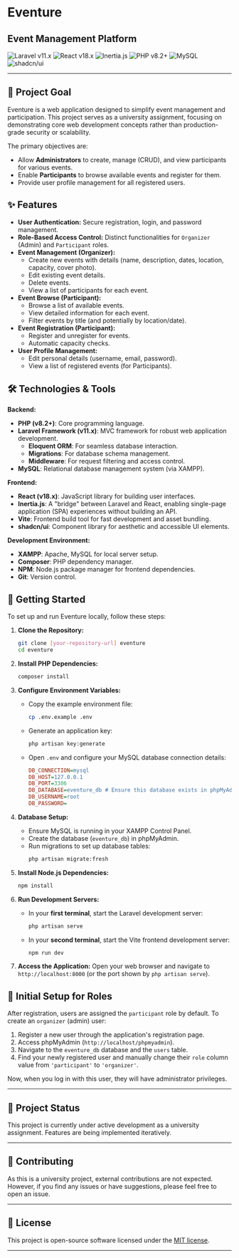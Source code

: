 # Eventure

## Event Management Platform

![Laravel v11.x](https://img.shields.io/badge/Laravel-v11.x-FF2D20?style=for-the-badge&logo=laravel&logoColor=white)
![React v18.x](https://img.shields.io/badge/React-v18.x-61DAFB?style=for-the-badge&logo=react&logoColor=black)
![Inertia.js](https://img.shields.io/badge/Inertia.js-000000?style=for-the-badge&logo=inertia&logoColor=white)
![PHP v8.2+](https://img.shields.io/badge/PHP-v8.2+-777BB4?style=for-the-badge&logo=php&logoColor=white)
![MySQL](https://img.shields.io/badge/MySQL-4479A1?style=for-the-badge&logo=mysql&logoColor=white)
![shadcn/ui](https://img.shields.io/badge/shadcn%2Fui-000000?style=for-the-badge&logo=vercel&logoColor=white)

---

## 🎯 Project Goal

Eventure is a web application designed to simplify event management and participation. This project serves as a university assignment, focusing on demonstrating core web development concepts rather than production-grade security or scalability.

The primary objectives are:
* Allow **Administrators** to create, manage (CRUD), and view participants for various events.
* Enable **Participants** to browse available events and register for them.
* Provide user profile management for all registered users.

## ✨ Features

* **User Authentication:** Secure registration, login, and password management.
* **Role-Based Access Control:** Distinct functionalities for `Organizer` (Admin) and `Participant` roles.
* **Event Management (Organizer):**
    * Create new events with details (name, description, dates, location, capacity, cover photo).
    * Edit existing event details.
    * Delete events.
    * View a list of participants for each event.
* **Event Browse (Participant):**
    * Browse a list of available events.
    * View detailed information for each event.
    * Filter events by title (and potentially by location/date).
* **Event Registration (Participant):**
    * Register and unregister for events.
    * Automatic capacity checks.
* **User Profile Management:**
    * Edit personal details (username, email, password).
    * View a list of registered events (for Participants).

## 🛠️ Technologies & Tools

**Backend:**
* **PHP (v8.2+)**: Core programming language.
* **Laravel Framework (v11.x)**: MVC framework for robust web application development.
    * **Eloquent ORM**: For seamless database interaction.
    * **Migrations**: For database schema management.
    * **Middleware**: For request filtering and access control.
* **MySQL**: Relational database management system (via XAMPP).

**Frontend:**
* **React (v18.x)**: JavaScript library for building user interfaces.
* **Inertia.js**: A "bridge" between Laravel and React, enabling single-page application (SPA) experiences without building an API.
* **Vite**: Frontend build tool for fast development and asset bundling.
* **shadcn/ui**: Component library for aesthetic and accessible UI elements.

**Development Environment:**
* **XAMPP**: Apache, MySQL for local server setup.
* **Composer**: PHP dependency manager.
* **NPM**: Node.js package manager for frontend dependencies.
* **Git**: Version control.

## 🚀 Getting Started

To set up and run Eventure locally, follow these steps:

1.  **Clone the Repository:**
    ```bash
    git clone [your-repository-url] eventure
    cd eventure
    ```

2.  **Install PHP Dependencies:**
    ```bash
    composer install
    ```

3.  **Configure Environment Variables:**
    * Copy the example environment file:
        ```bash
        cp .env.example .env
        ```
    * Generate an application key:
        ```bash
        php artisan key:generate
        ```
    * Open `.env` and configure your MySQL database connection details:
        ```ini
        DB_CONNECTION=mysql
        DB_HOST=127.0.0.1
        DB_PORT=3306
        DB_DATABASE=eventure_db # Ensure this database exists in phpMyAdmin
        DB_USERNAME=root
        DB_PASSWORD=
        ```

4.  **Database Setup:**
    * Ensure MySQL is running in your XAMPP Control Panel.
    * Create the database (`eventure_db`) in phpMyAdmin.
    * Run migrations to set up database tables:
        ```bash
        php artisan migrate:fresh
        ```

5.  **Install Node.js Dependencies:**
    ```bash
    npm install
    ```

6.  **Run Development Servers:**
    * In your **first terminal**, start the Laravel development server:
        ```bash
        php artisan serve
        ```
    * In your **second terminal**, start the Vite frontend development server:
        ```bash
        npm run dev
        ```

7.  **Access the Application:**
    Open your web browser and navigate to `http://localhost:8000` (or the port shown by `php artisan serve`).

## 🔑 Initial Setup for Roles

After registration, users are assigned the `participant` role by default. To create an `organizer` (admin) user:

1.  Register a new user through the application's registration page.
2.  Access phpMyAdmin (`http://localhost/phpmyadmin`).
3.  Navigate to the `eventure_db` database and the `users` table.
4.  Find your newly registered user and manually change their `role` column value from `'participant'` to `'organizer'`.

Now, when you log in with this user, they will have administrator privileges.

---

## 🚧 Project Status

This project is currently under active development as a university assignment. Features are being implemented iteratively.

---

## 🤝 Contributing

As this is a university project, external contributions are not expected. However, if you find any issues or have suggestions, please feel free to open an issue.

---

## 📄 License

This project is open-source software licensed under the [MIT license](https://opensource.org/licenses/MIT).

---

